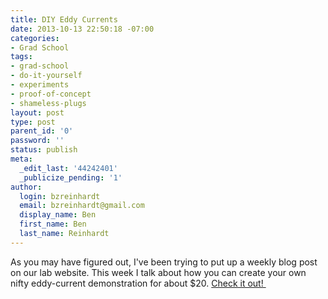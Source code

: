 ```yaml
---
title: DIY Eddy Currents
date: 2013-10-13 22:50:18 -07:00
categories:
- Grad School
tags:
- grad-school
- do-it-yourself
- experiments
- proof-of-concept
- shameless-plugs
layout: post
type: post
parent_id: '0'
password: ''
status: publish
meta:
  _edit_last: '44242401'
  _publicize_pending: '1'
author:
  login: bzreinhardt
  email: bzreinhardt@gmail.com
  display_name: Ben
  first_name: Ben
  last_name: Reinhardt
---
```


<p>As you may have figured out, I've been trying to put up a weekly blog post on our lab website. This week I talk about how you can create your own nifty eddy-current demonstration for about $20. <a href="http://www.spacecraftresearch.com/blog/?p=224" target="_blank">Check it out! </a></p>
